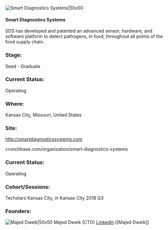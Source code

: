 

![Smart Diagnostics Systems|50x50](https://apimg.techstars.com/connect/images/image_files/5bc4eeada36c112351000038/original/SDSlogo_whitebackground_full.png)

#### Smart Diagnostics Systems
SDS has developed and patented an advanced sensor, hardware, and software platform to detect pathogens, in food, throughout all points of the food supply chain.

### Stage: 
Seed - Graduate 

### Current Status: 
Operating

### Where:
Kansas City, Missouri, United States

### Site:
http://smartdiagnosticssystems.com



crunchbase.com/organization/smart-diagnostics-systems

### Current Status: 
Operating

### Cohort/Sessions: 
Techstars Kansas City, in Kansas City 2018 Q3

### Founders: 

![Majed Dweik|50x50](https://apimg.techstars.com/connect/images/image_files/5b49426a34a60d4a5d00010d/original/F1CBDC57-A923-495B-99F2-4AAAFF2CB1DA.jpeg) Majed Dweik (CTO) [LinkedIn](https://linkedin.com/in/professor-majed-dweik-phd-62362417) [[Majed Dweik]]


